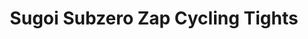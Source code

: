 ---
layout: shop-single
title: Sugoi Subzero Zap Cycling Tights
id: "SP171F00"
make: "Sugoi Subzero Zap Cycling Tights"
model: 
brand_logo: "/globalassets/brand-logos/sugoi.jpg"
name: "Sugoi Subzero Zap Cycling Tights"
star_rating: "5"
price_current: "$143.99"
price_msrp: 
price_discount: 
availability: "Only 1 Left"
description: "&#35;&#35; SUGOI SUBZERO ZAP CYCLING TIGHTS

Cycling tights are a great addition to any cyclist's cold weather riding kit.
They are designed to keep your legs warm while you're riding. The Sugoi
Subzero Zap Cycling Tights are highly visible tights that provide deep cold
training protection and has high-density thermal fleece and DWR water
resistance. It features a comfortable elastic waist with a low profile inner
drawcord for a secure and comfortable fit. It also has a side phone pocket
with a welded cord escape for secure storage. The Zap reflectivity increases
visibility in low-light so you can stand out when riding in the early morning
or late evening. If you're looking for some warm tights for the upcoming cold
weather riding season, then you'll want the Sugoi Subzero Zap Cycling Tights.

&#35;&#35;&#35; Features

  * **SubZero fabric** with DWR water resistance
  * **Zap reflectivity** increases visibility in low-light areas
  * **Comfort elastic waist** with a low profile inner drawcord
  * **Side phone pocket** with welded cord escape for secure storage

Sizing Size | Small | Medium | Large | Extra Large | XX-Large  
---|---|---|---|---|---  
Waist | 30 - 32 | 32 - 34 | 34 - 37 | 37 - 40 | 40 - 43  
Hip | 36 - 38 | 38 - 40 | 40 - 43 | 43 - 46 | 46 - 49

"
meta_description: "SUGOI SUBZERO ZAP CYCLING TIGHTS  Cycling tights are a great addition to any cyclists cold weather riding kit. They are designed to keep your legs warm while youre riding. The Sugoi Subzero Zap Cycling Tights are highly visible tights that provide deep cold training protection and has highdensity thermal fleece and DWR water resistance."
meta_keywords: "SP171F00, Sugoi Subzero Zap Cycling Tights, Sugoi, Gear Clearance, Summer Clearance Shorts, Fall Riding Base Layers, Promo Eligible Apparel, Men's Base Layer Bottoms"
og_description: 
og_title: 
og_type: 
og_url: 
og_image: 
og_audio: 
og_determiner: 
og_locale: 
og_locale_alternate: 
og_site_name: 
og_video: 
og_image_secure_url: 
og_image_type: 
og_image_width: 
og_image_height: 
og_image_alt: 
og_video_secure_url: 
og_video_type: 
og_video_width: 
og_video_height: 
og_audio_secure_url: 
og_audio_type: 
twitter_card: 
twitter_site: 
twitter_creator: 
twitter_image: 
twitter_title: 

---